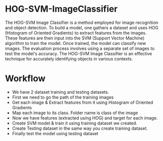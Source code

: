 # HOG-SVM-ImageClassifier
 The HOG-SVM Image Classifier is a method employed for image recognition and object detection. To build a model, one gathers a dataset and uses HOG (Histogram of Oriented Gradients) to extract features from the images. These features are then input into the SVM (Support Vector Machine) algorithm to train the model. Once trained, the model can classify new images. The evaluation process involves using a separate set of images to test the model's accuracy. The HOG-SVM Image Classifier is an effective technique for accurately identifying objects in various contexts.



# Workflow
+ We have 2 dataset training and testing datasets.
+ First we need to go the path of the training images
+ Get each image & Extract features from it using Histogram of Oriented Gradients
+ Map each image to its class. Folder name is class of the image
+ Now we have features (extracted using HOG) and target for each image.
+ Create SVM model & train it using training dataset we created.
+ Create Testing dataset in the same way you create training dataset.
+ Finally test the model using testing dataset
